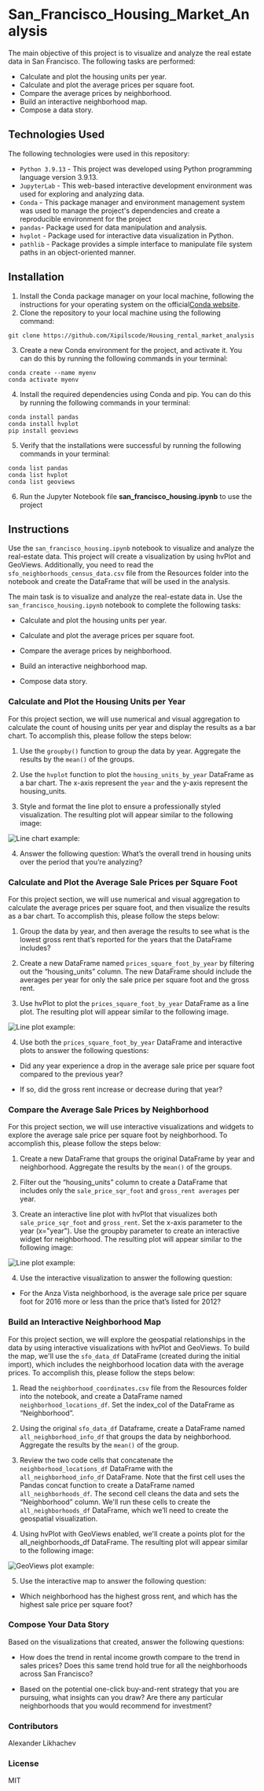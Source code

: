 # San_Francisco_Housing_Market_Analysis

The main objective of this project is to visualize and analyze the real estate data in San Francisco. The following tasks are performed:

* Calculate and plot the housing units per year.
* Calculate and plot the average prices per square foot.
* Compare the average prices by neighborhood.
* Build an interactive neighborhood map.
* Compose a data story.

## Technologies Used
The following technologies were used in this repository:
* `Python 3.9.13` - This project was developed using Python programming language version 3.9.13. 
* `JupyterLab` - This web-based interactive development environment was used for exploring and analyzing data.
* `Conda` -  This package manager and environment management system was used to manage the project's dependencies and create a reproducible environment for the project
* `pandas`- Package used for data manipulation and analysis. 
* `hvplot` - Package used for interactive data visualization in Python.
* `pathlib` - Package provides a simple interface to manipulate file system paths in an object-oriented manner.


## Installation
1. Install the Conda package manager on your local machine, following the instructions for your operating system on the official[Conda website](https://docs.conda.io/projects/conda/en/latest/user-guide/install/).
2. Clone the repository to your local machine using the following command:
```
git clone https://github.com/Xipilscode/Housing_rental_market_analysis

```
3. Create a new Conda environment for the project, and activate it. You can do this by running the following commands in your terminal:
```
conda create --name myenv
conda activate myenv
```
4. Install the required dependencies using Conda and pip. You can do this by running the following commands in your terminal:
```
conda install pandas
conda install hvplot
pip install geoviews
```
5. Verify that the installations were successful by running the following commands in your terminal:
```
conda list pandas
conda list hvplot
conda list geoviews
```
6. Run the Jupyter Notebook file **san_francisco_housing.ipynb** to use the project

## Instructions
Use the `san_francisco_housing.ipynb` notebook to visualize and analyze the real-estate data.
This project will create a visualization by using hvPlot and GeoViews. Additionally, you need to read the `sfo_neighborhoods_census_data.csv` file from the Resources folder into the notebook and create the DataFrame that will be used in the analysis.

The main task is to visualize and analyze the real-estate data in. Use the `san_francisco_housing.ipynb` notebook to complete the following tasks:

* Calculate and plot the housing units per year.

* Calculate and plot the average prices per square foot.

* Compare the average prices by neighborhood.

* Build an interactive neighborhood map.

* Compose data story.

### Calculate and Plot the Housing Units per Year
For this project section, we will use numerical and visual aggregation to calculate the count of housing units per year and display the results as a bar chart. To accomplish this, please follow the steps below:

1. Use the `groupby()` function to group the data by year. Aggregate the results by the `mean()` of the groups.

2. Use the `hvplot` function to plot the `housing_units_by_year` DataFrame as a bar chart. The x-axis represent the `year` and the y-axis represent the housing_units.

3. Style and format the line plot to ensure a professionally styled visualization. The  resulting plot will appear similar to the following image:

![Line chart example:](Images/zoomed-housing-units-by-year.png)

4. Answer the following question: What’s the overall trend in housing units over the period that you’re analyzing?

### Calculate and Plot the Average Sale Prices per Square Foot
For this project section, we will use numerical and visual aggregation to calculate the average prices per square foot, and then visualize the results as a bar chart. To accomplish this, please follow the steps below:

1. Group the data by year, and then average the results to see what is the lowest gross rent that’s reported for the years that the DataFrame includes?

2. Create a new DataFrame named `prices_square_foot_by_year` by filtering out the “housing_units” column. The new DataFrame should include the averages per year for only the sale price per square foot and the gross rent.

3. Use hvPlot to plot the `prices_square_foot_by_year` DataFrame as a line plot. The resulting plot will appear similar to the following image. 

![Line plot example:](Images/avg-sale-px-sq-foot-gross-rent.png)

4. Use both the `prices_square_foot_by_year` DataFrame and interactive plots to answer the following questions:

* Did any year experience a drop in the average sale price per square foot compared to the previous year?

* If so, did the gross rent increase or decrease during that year?

### Compare the Average Sale Prices by Neighborhood
For this project section, we will use interactive visualizations and widgets to explore the average sale price per square foot by neighborhood. To accomplish this, please follow the steps below:

1. Create a new DataFrame that groups the original DataFrame by year and neighborhood. Aggregate the results by the `mean()` of the groups.

2. Filter out the “housing_units” column to create a DataFrame that includes only the `sale_price_sqr_foot` and `gross_rent averages` per year.

3. Create an interactive line plot with hvPlot that visualizes both `sale_price_sqr_foot` and `gross_rent`. Set the x-axis parameter to the year (x="year"). Use the groupby parameter to create an interactive widget for neighborhood. The resulting plot will appear similar to the following image:

![Line plot example:](Images/pricing-info-by-neighborhood.png)

4. Use the interactive visualization to answer the following question:

* For the Anza Vista neighborhood, is the average sale price per square foot for 2016 more or less than the price that’s listed for 2012?

### Build an Interactive Neighborhood Map
For this project section, we will explore the geospatial relationships in the data by using interactive visualizations with hvPlot and GeoViews. To build the map, we'll use the `sfo_data_df` DataFrame (created during the initial import), which includes the neighborhood location data with the average prices. To accomplish this, please follow the steps below:

1. Read the `neighborhood_coordinates.csv` file from the Resources folder into the notebook, and create a DataFrame named `neighborhood_locations_df`. Set the index_col of the DataFrame as “Neighborhood”.

2. Using the original `sfo_data_df` Dataframe, create a DataFrame named `all_neighborhood_info_df` that groups the data by neighborhood. Aggregate the results by the `mean()` of the group.

3. Review the two code cells that concatenate the `neighborhood_locations_df` DataFrame with the `all_neighborhood_info_df` DataFrame. Note that the first cell uses the Pandas concat function to create a DataFrame named `all_neighborhoods_df`. The second cell cleans the data and sets the “Neighborhood” column. We'll run these cells to create the `all_neighborhoods_df` DataFrame, which we’ll need to create the geospatial visualization.

4. Using hvPlot with GeoViews enabled, we'll create a points plot for the all_neighborhoods_df DataFrame. The resulting plot will appear similar to the following image:

![GeoViews plot example:](Images/6-4-geoviews-plot.png)

5. Use the interactive map to answer the following question:
* Which neighborhood has the highest gross rent, and which has the highest sale price per square foot?

### Compose Your Data Story
Based on the visualizations that created, answer the following questions:

* How does the trend in rental income growth compare to the trend in sales prices? Does this same trend hold true for all the neighborhoods across San Francisco?

* Based on the potential one-click buy-and-rent strategy that you are pursuing, what insights can you draw? Are there any particular neighborhoods that you would recommend for investment?

### Contributors
Alexander Likhachev

### License
MIT
